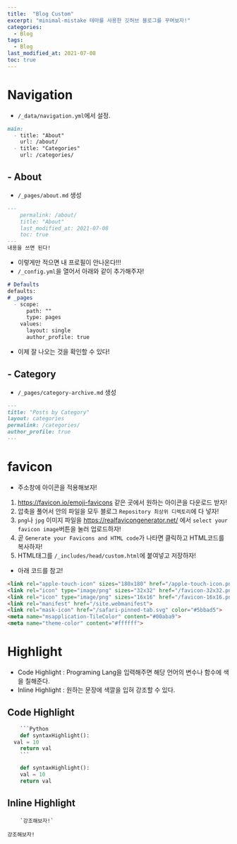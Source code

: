 ```yaml
---
title:  "Blog Custom"
excerpt: "minimal-mistake 테마를 사용한 깃허브 블로그를 꾸며보자!"
categories:
  - Blog
tags:
  - Blog
last_modified_at: 2021-07-08
toc: true
---
```


# Navigation

- `/_data/navigation.yml`에서 설정.

```markdown
main:
  - title: "About"
    url: /about/
  - title: "Categories"
    url: /categories/
```

## - About

- `/_pages/about.md` 생성

```markdown
---
	permalink: /about/
	title: "About"
	last_modified_at: 2021-07-08
	toc: true
---
내용을 쓰면 된다!
```

- 이렇게만 적으면 내 프로필이 안나온다!!!
- `/_config.yml`을 열어서 아래와 같이 추가해주자!

```markdown
# Defaults
defaults:
# _pages
  - scope:
      path: ""
      type: pages
    values:
      layout: single
      author_profile: true
```

- 이제 잘 나오는 것을 확인할 수 있다!

## - Category

- `/_pages/category-archive.md` 생성

```markdown
---
title: "Posts by Category"
layout: categories
permalink: /categories/
author_profile: true
---
```

# favicon
- 주소창에 아이콘을 적용해보자!

1. https://favicon.io/emoji-favicons 같은 곳에서 원하는 아이콘을 다운로드 받자!
2. 압축을 풀어서 안의 파일을 모두 블로그 `Repository 최상위 디렉토리`에 다 넣자!
3. `png`나 `jpg` 이미지 파일을 https://realfavicongenerator.net/ 에서 `select your favicon image`버튼을 눌러 업로드하자!
4. 곧 `Generate your Favicons and HTML code`가 나타면 클릭하고 HTML코드를 복사하자!
5. HTML태그를 `/_includes/head/custom.html`에 붙여넣고 저장하자!

- 아래 코드를 참고!

```html
<link rel="apple-touch-icon" sizes="180x180" href="/apple-touch-icon.png">
<link rel="icon" type="image/png" sizes="32x32" href="/favicon-32x32.png">
<link rel="icon" type="image/png" sizes="16x16" href="/favicon-16x16.png">
<link rel="manifest" href="/site.webmanifest">
<link rel="mask-icon" href="/safari-pinned-tab.svg" color="#5bbad5">
<meta name="msapplication-TileColor" content="#00aba9">
<meta name="theme-color" content="#ffffff">
```

# Highlight
- Code Highlight : Programing Lang을 입력해주면 해당 언어의 변수나 함수에 색을 칠해준다.
- Inline Highlight : 원하는 문장에 색깔을 입혀 강조할 수 있다.

## Code Highlight 

````python
	```Python
	def syntaxHighlight():
  val = 10
	return val
	```
````

```Python
	def syntaxHighlight():
	val = 10
	return val
```

## Inline Highlight

```
	`강조해보자!`
```

`강조해보자!`

	
